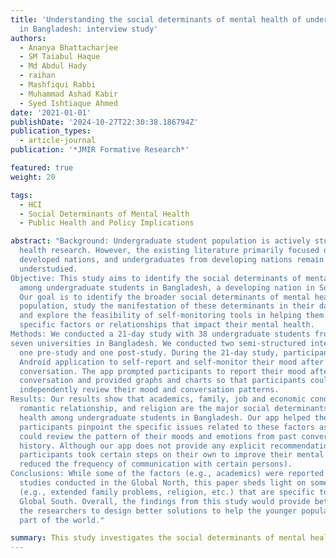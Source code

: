 ```yaml
---
title: 'Understanding the social determinants of mental health of undergraduate students
  in Bangladesh: interview study'
authors:
  - Ananya Bhattacharjee
  - SM Taiabul Haque
  - Md Abdul Hady
  - raihan
  - Mashfiqui Rabbi
  - Muhammad Ashad Kabir
  - Syed Ishtiaque Ahmed
date: '2021-01-01'
publishDate: '2024-10-27T22:30:38.186794Z'
publication_types:
  - article-journal
publication: '*JMIR Formative Research*'

featured: true
weight: 20

tags:
  - HCI
  - Social Determinants of Mental Health
  - Public Health and Policy Implications

abstract: "Background: Undergraduate student population is actively studied in digital mental
  health research. However, the existing literature primarily focused on students from
  developed nations, and undergraduates from developing nations remain
  understudied.
Objective: This study aims to identify the social determinants of mental health
  among undergraduate students in Bangladesh, a developing nation in South Asia.
  Our goal is to identify the broader social determinants of mental health among this
  population, study the manifestation of these determinants in their day-to-day life,
  and explore the feasibility of self-monitoring tools in helping them identify the
  specific factors or relationships that impact their mental health.
Methods: We conducted a 21-day study with 38 undergraduate students from
seven universities in Bangladesh. We conducted two semi-structured interviews:
  one pre-study and one post-study. During the 21-day study, participants used an
  Android application to self-report and self-monitor their mood after each phone
  conversation. The app prompted participants to report their mood after each phone
  conversation and provided graphs and charts so that participants could
  independently review their mood and conversation patterns.
Results: Our results show that academics, family, job and economic condition,
  romantic relationship, and religion are the major social determinants of mental
  health among undergraduate students in Bangladesh. Our app helped the
  participants pinpoint the specific issues related to these factors as participants
  could review the pattern of their moods and emotions from past conversation
  history. Although our app does not provide any explicit recommendation,
  participants took certain steps on their own to improve their mental health (e.g.,
  reduced the frequency of communication with certain persons).
Conclusions: While some of the factors (e.g., academics) were reported in prior
  studies conducted in the Global North, this paper sheds light on some new issues
  (e.g., extended family problems, religion, etc.) that are specific to the context of the
  Global South. Overall, the findings from this study would provide better insights for
  the researchers to design better solutions to help the younger population from this
  part of the world."

summary: This study investigates the social determinants of mental health among undergraduate students in Bangladesh, a developing nation. Over 21 days, 38 students from seven universities used an app to self-monitor their mood, revealing key mental health influencers like academics, family, job/economics, relationships, and religion. The app allowed participants to track mood patterns linked to specific conversations, helping them recognize and adjust behaviors affecting their mental health. Findings highlight unique factors in the Global South, providing insights for culturally tailored mental health interventions.
---
```

